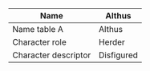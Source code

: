 | Name                 | Althus     |
| -------------------- | ---------- |
| Name table A         | Althus     |
| Character role       | Herder     |
| Character descriptor | Disfigured |
